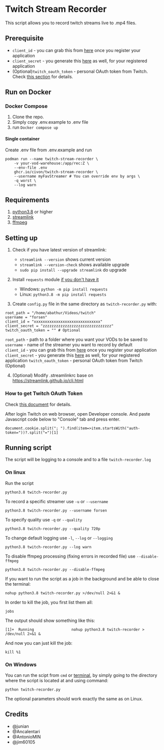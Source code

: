 # Twitch Stream Recorder

This script allows you to record twitch streams live to .mp4 files.

## Prerequisite

- `client_id` - you can grab this from [here](https://dev.twitch.tv/console/apps) once you register your application
- `client_secret` - you generate this [here](https://dev.twitch.tv/console/apps) as well, for your registered application
- (Optional)`twitch_oauth_token` - personal OAuth token from Twitch. Check [this section](#how-to-get-twitch-oauth-token) for details.

## Run on Docker

### Docker Compose

1. Clone the repo.
1. Simply copy .env.example to .env file
1. run `Docker compose up`

#### Single container

Create .env file from .env.example and run

```
podman run --name twitch-stream-recorder \
    -v your-vod-warehouse:/app/rec:Z \
    --env-file .env
    ghcr.io/civon/twitch-stream-recorder \
    --username myFavStreamer # You can override env by args \
    -q worst \
    --log warn
```

## Requirements

1. [python3.8](https://www.python.org/downloads/release/python-380/) or higher
2. [streamlink](https://streamlink.github.io/)
3. [ffmpeg](https://ffmpeg.org/)

## Setting up

1. Check if you have latest version of streamlink:

   - `streamlink --version` shows current version
   - `streamlink --version-check` shows available upgrade
   - `sudo pip install --upgrade streamlink` do upgrade

2. Install `requests` module [if you don't have it](https://pypi.org/project/requests/)
   - Windows: `python -m pip install requests`
   - Linux: `python3.8 -m pip install requests`
3. Create `config.py` file in the same directory as `twitch-recorder.py` with:

```properties
root_path = "/home/abathur/Videos/twitch"
username = "forsen"
client_id = "xxxxxxxxxxxxxxxxxxxxxxxxxxxxxx"
client_secret = "zzzzzzzzzzzzzzzzzzzzzzzzzzzzzzz"
twitch_oauth_token = "" # Optional
```

`root_path` - path to a folder where you want your VODs to be saved to  
`username` - name of the streamer you want to record by default  
`client_id` - you can grab this from [here](https://dev.twitch.tv/console/apps) once you register your application  
`client_secret` - you generate this [here](https://dev.twitch.tv/console/apps) as well, for your registered application
`twitch_oauth_token` - personal OAuth token from Twitch (Optional)

4. (Optional) Modify .streamlinkrc base on https://streamlink.github.io/cli.html

### How to get Twitch OAuth Token

Check [this document](https://streamlink.github.io/cli/plugins/twitch.html) for details.

After login Twitch on web browser, open Developer console. And paste Javascript code below to "Console" tab and press enter.

```
document.cookie.split("; ").find(item=>item.startsWith("auth-token="))?.split("=")[1]
```

## Running script

The script will be logging to a console and to a file `twitch-recorder.log`

### On linux

Run the script

```shell script
python3.8 twitch-recorder.py
```

To record a specific streamer use `-u` or `--username`

```shell script
python3.8 twitch-recorder.py --username forsen
```

To specify quality use `-q` or `--quality`

```shell script
python3.8 twitch-recorder.py --quality 720p
```

To change default logging use `-l`, `--log` or `--logging`

```shell script
python3.8 twitch-recorder.py --log warn
```

To disable ffmpeg processing (fixing errors in recorded file) use `--disable-ffmpeg`

```shell script
python3.8 twitch-recorder.py --disable-ffmpeg
```

If you want to run the script as a job in the background and be able to close the terminal:

```shell script
nohup python3.8 twitch-recorder.py >/dev/null 2>&1 &
```

In order to kill the job, you first list them all:

```shell script
jobs
```

The output should show something like this:

```shell script
[1]+  Running                 nohup python3.8 twitch-recorder > /dev/null 2>&1 &
```

And now you can just kill the job:

```shell script
kill %1
```

### On Windows

You can run the scipt from `cmd` or [terminal](https://www.microsoft.com/en-us/p/windows-terminal/9n0dx20hk701?activetab=pivot:overviewtab), by simply going to the directory where the script is located at and using command:

```shell script
python twitch-recorder.py
```

The optional parameters should work exactly the same as on Linux.

## Credits

- @junian
- @Ancalentari
- @AntonioMIN
- @jim60105
